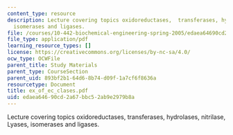 ```yaml
---
content_type: resource
description: Lecture covering topics oxidoreductases,  transferases, hydrolases, nitrilase,  Lyases,
  isomerases and ligases.
file: /courses/10-442-biochemical-engineering-spring-2005/edaea64690cd2a67bbc52ab9e2979b8a_ex_of_ec_clases.pdf
file_type: application/pdf
learning_resource_types: []
license: https://creativecommons.org/licenses/by-nc-sa/4.0/
ocw_type: OCWFile
parent_title: Study Materials
parent_type: CourseSection
parent_uid: 893bf2b1-64d6-8b74-d09f-1a7cf6f8636a
resourcetype: Document
title: ex_of_ec_clases.pdf
uid: edaea646-90cd-2a67-bbc5-2ab9e2979b8a
---
```

Lecture covering topics oxidoreductases,  transferases, hydrolases, nitrilase,  Lyases, isomerases and ligases.